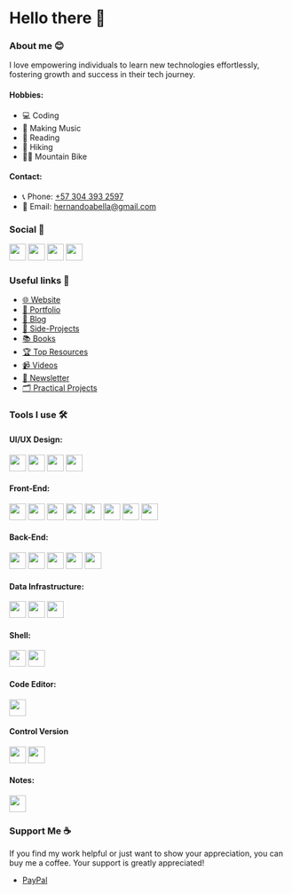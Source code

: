 # Hello there 👋
### About me 😊
I love empowering individuals to learn new technologies effortlessly, fostering growth and success in their tech journey.
#### Hobbies: 
- 💻 Coding
- 🎵 Making Music
- 📖 Reading
- 🥾 Hiking
- 🚵‍♂️ Mountain Bike
#### Contact:
- 📞 Phone: [+57 304 393 2597](tel:+573043932597)
- 📧 Email: [hernandoabella@gmail.com](mailto:hernandoabella@gmail.com)

### Social 🤳
  <a href="https://www.x.com/hernandoabella"><img src="https://cdn2.iconfinder.com/data/icons/threads-by-instagram/24/x-logo-twitter-new-brand-contained-64.png" width="30px"/></a>
  <a href="https://www.instagram.com/hernandoabella"><img src="https://cdn2.iconfinder.com/data/icons/social-media-2285/512/1_Instagram_colored_svg_1-64.png" width="30px"/></a>
  <a href="https://www.tiktok.com/@hernandoabella"><img src="https://cdn0.iconfinder.com/data/icons/logos-brands-7/512/TikTok_logo_original0-64.png" width="30px"/></a>
  <a href="https://www.youtube.com/c/hernandoabella"><img src="https://cdn4.iconfinder.com/data/icons/logos-and-brands/512/395_Youtube_logo-64.png" width="30px"/></a>

### Useful links 🔗
- [🌐 Website](https://www.hernandoabella.com) <br/>
- [🤵 Portfolio](https://portfolio-hernandoabella.vercel.app/) <br/>
- [📝 Blog](https://medium.com/@hernandoabella) <br/>
- [🚀 Side-Projects](https://github.com/hernandoabella/side-projects) <br/>
- [📚 Books](https://github.com/hernandoabella/books) <br/>
- [🏆 Top Resources](https://github.com/hernandoabella/resources) <br/>
- [📹 Videos](https://youtube.com/c/hernandoabella) <br/>
- [📰 Newsletter](https://beat-byte-publishing.com/) 
- [🗂️ Practical Projects](https://github.com/hernandoabella/practical-projects)

### Tools I use 🛠️

#### UI/UX Design:
<span><img src="https://uxwing.com/wp-content/themes/uxwing/download/brands-and-social-media/canva-icon.png" width="30px"/></span>
<span><img src="https://cdn.jsdelivr.net/gh/devicons/devicon/icons/figma/figma-original.svg" width="30px"/></span>
<span><img src="https://cdn.jsdelivr.net/gh/devicons/devicon@latest/icons/photoshop/photoshop-original.svg" width="30px"/></span>
<span><img src="https://cdn.jsdelivr.net/gh/devicons/devicon@latest/icons/illustrator/illustrator-plain.svg" width="30px"/></span>

#### Front-End:
<span><img src="https://cdn.jsdelivr.net/gh/devicons/devicon/icons/html5/html5-original.svg" width="30px"/></span>
<span><img src="https://cdn.jsdelivr.net/gh/devicons/devicon/icons/css3/css3-original.svg" width="30px"/></span>
<span><img src="https://cdn.jsdelivr.net/gh/devicons/devicon@latest/icons/tailwindcss/tailwindcss-original.svg" width="30px"/></span> 
<span><img src="https://cdn.jsdelivr.net/gh/devicons/devicon/icons/javascript/javascript-original.svg" width="30px"/></span>
<span><img src="https://cdn.jsdelivr.net/gh/devicons/devicon@latest/icons/json/json-original.svg" width="30px"/></span>
<span><img src="https://cdn.jsdelivr.net/gh/devicons/devicon/icons/typescript/typescript-original.svg" width="30px"/></span>
<span><img src="https://cdn.jsdelivr.net/gh/devicons/devicon/icons/react/react-original.svg" width="30px"/></span>
<span><img src="https://cdn.jsdelivr.net/gh/devicons/devicon/icons/nextjs/nextjs-original.svg" width="30px"/></span>

#### Back-End:
<span><img src="https://cdn.jsdelivr.net/gh/devicons/devicon/icons/nodejs/nodejs-original-wordmark.svg" width="30px"/></span>
<span><img src="https://cdn.jsdelivr.net/gh/devicons/devicon/icons/express/express-original.svg" width="30px"/></span>
<span><img src="https://cdn.jsdelivr.net/gh/devicons/devicon@latest/icons/supabase/supabase-original.svg" width="30px"/></span>
<span><img src="https://cdn.jsdelivr.net/gh/devicons/devicon@latest/icons/python/python-original.svg" width="30px"/></span>
<span><img src="https://encrypted-tbn0.gstatic.com/images?q=tbn:ANd9GcSFccAfpRng_1FTS8Y5BhUOSvkulUkYXzVtOw&s" width="30px"/></span>

#### Data Infrastructure:
<span><img src="https://ia801703.us.archive.org/32/items/github.com-dagster-io-dagster_-_2021-01-15_03-10-03/cover.jpg" width="30px"/></span>
<span><img src="https://seeklogo.com/images/D/dbt-logo-500AB0BAA7-seeklogo.com.png" width="30px"/></span>
<span><img src="https://cdn.jsdelivr.net/gh/devicons/devicon@latest/icons/azure/azure-original.svg" width="30px"/></span>


#### Shell:
<span><img src="https://cdn.jsdelivr.net/gh/devicons/devicon/icons/bash/bash-original.svg" width="30px"/></span>
<span><img src="https://cdn.jsdelivr.net/gh/devicons/devicon@latest/icons/powershell/powershell-original.svg" width="30px"/></span>

#### Code Editor:
<span><img src="https://cdn.jsdelivr.net/gh/devicons/devicon/icons/vscode/vscode-original.svg" width="30px"/></span>

#### Control Version
<span><img src="https://cdn.jsdelivr.net/gh/devicons/devicon/icons/git/git-original.svg" width="30px"/></span>
<span><img src="https://cdn.jsdelivr.net/gh/devicons/devicon/icons/github/github-original.svg" width="30px"/></span>

#### Notes:
<span><img src="https://cdn.jsdelivr.net/gh/devicons/devicon@latest/icons/notion/notion-original.svg" width="30px"/></span>

### Support Me ☕
If you find my work helpful or just want to show your appreciation, you can buy me a coffee. Your support is greatly appreciated!
- [PayPal](https://paypal.me/haoficial)
